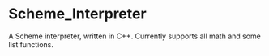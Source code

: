 # Scheme_Interpreter
A Scheme interpreter, written in C++. Currently supports all math and some list functions.

